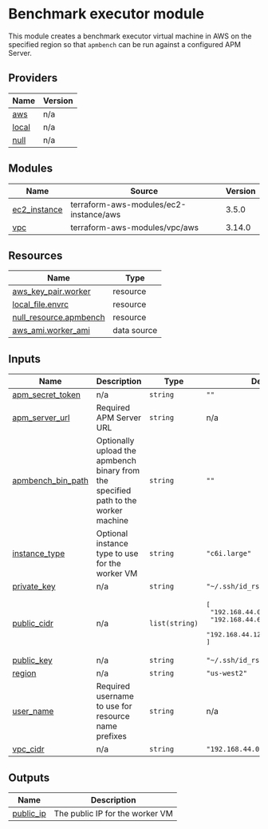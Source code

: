 <!-- BEGIN_TF_DOCS -->
# Benchmark executor module

This module creates a benchmark executor virtual machine in AWS on the specified region
so that `apmbench` can be run against a configured APM Server.

## Providers

| Name | Version |
|------|---------|
| <a name="provider_aws"></a> [aws](#provider\_aws) | n/a |
| <a name="provider_local"></a> [local](#provider\_local) | n/a |
| <a name="provider_null"></a> [null](#provider\_null) | n/a |

## Modules

| Name | Source | Version |
|------|--------|---------|
| <a name="module_ec2_instance"></a> [ec2\_instance](#module\_ec2\_instance) | terraform-aws-modules/ec2-instance/aws | 3.5.0 |
| <a name="module_vpc"></a> [vpc](#module\_vpc) | terraform-aws-modules/vpc/aws | 3.14.0 |

## Resources

| Name | Type |
|------|------|
| [aws_key_pair.worker](https://registry.terraform.io/providers/hashicorp/aws/latest/docs/resources/key_pair) | resource |
| [local_file.envrc](https://registry.terraform.io/providers/hashicorp/local/latest/docs/resources/file) | resource |
| [null_resource.apmbench](https://registry.terraform.io/providers/hashicorp/null/latest/docs/resources/resource) | resource |
| [aws_ami.worker_ami](https://registry.terraform.io/providers/hashicorp/aws/latest/docs/data-sources/ami) | data source |

## Inputs

| Name | Description | Type | Default | Required |
|------|-------------|------|---------|:--------:|
| <a name="input_apm_secret_token"></a> [apm\_secret\_token](#input\_apm\_secret\_token) | n/a | `string` | `""` | no |
| <a name="input_apm_server_url"></a> [apm\_server\_url](#input\_apm\_server\_url) | Required APM Server URL | `string` | n/a | yes |
| <a name="input_apmbench_bin_path"></a> [apmbench\_bin\_path](#input\_apmbench\_bin\_path) | Optionally upload the apmbench binary from the specified path to the worker machine | `string` | `""` | no |
| <a name="input_instance_type"></a> [instance\_type](#input\_instance\_type) | Optional instance type to use for the worker VM | `string` | `"c6i.large"` | no |
| <a name="input_private_key"></a> [private\_key](#input\_private\_key) | n/a | `string` | `"~/.ssh/id_rsa_terraform"` | no |
| <a name="input_public_cidr"></a> [public\_cidr](#input\_public\_cidr) | n/a | `list(string)` | <pre>[<br>  "192.168.44.0/26",<br>  "192.168.44.64/26",<br>  "192.168.44.128/26"<br>]</pre> | no |
| <a name="input_public_key"></a> [public\_key](#input\_public\_key) | n/a | `string` | `"~/.ssh/id_rsa_terraform.pub"` | no |
| <a name="input_region"></a> [region](#input\_region) | n/a | `string` | `"us-west2"` | no |
| <a name="input_user_name"></a> [user\_name](#input\_user\_name) | Required username to use for resource name prefixes | `string` | n/a | yes |
| <a name="input_vpc_cidr"></a> [vpc\_cidr](#input\_vpc\_cidr) | n/a | `string` | `"192.168.44.0/24"` | no |

## Outputs

| Name | Description |
|------|-------------|
| <a name="output_public_ip"></a> [public\_ip](#output\_public\_ip) | The public IP for the worker VM |
<!-- END_TF_DOCS -->